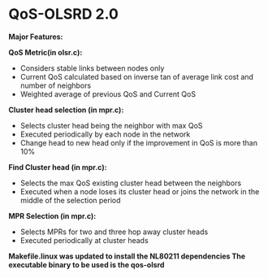 # QoS-OLSRD 2.0
<b>Major Features:</b>

<b>QoS Metric(in olsr.c): </b> 
* Considers stable links between nodes only
* Current QoS calculated based on inverse tan of average link cost and number of neighbors 
* Weighted average of previous QoS and Current QoS 

<b> Cluster head selection (in mpr.c): </b>
* Selects cluster head being the neighbor with max QoS
* Executed periodically by each node in the network 
* Change head to new head only if the improvement in QoS is more than 10%

<b> Find Cluster head (in mpr.c): </b>
* Selects the max QoS existing cluster head between the neighbors
* Executed when a node loses its cluster head or joins the network in the middle of the selection period

<b> MPR Selection (in mpr.c): </b>
* Selects MPRs for two and three hop away cluster heads 
* Executed periodically at cluster heads

<b> Makefile.linux was updated to install the NL80211 dependencies </b>
<b> The executable binary to be used is the qos-olsrd</b>
